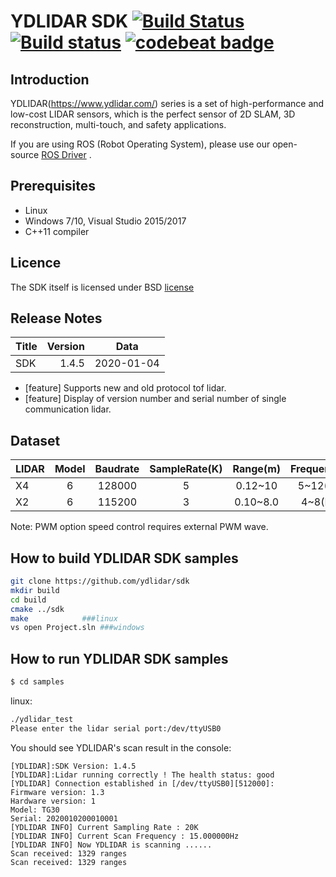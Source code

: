 
YDLIDAR SDK [![Build Status](https://travis-ci.org/cansik/sdk.svg?branch=samsung)](https://travis-ci.org/cansik/sdk) [![Build status](https://ci.appveyor.com/api/projects/status/2w9xm1dbafbi7xc0?svg=true)](https://ci.appveyor.com/project/cansik/sdk) [![codebeat badge](https://codebeat.co/badges/3d8634b7-84eb-410c-b92b-24bf6875d8ef)](https://codebeat.co/projects/github-com-cansik-sdk-samsung)
=====================================================================


Introduction
-------------------------------------------------------------------------------------------------------------------------------------------------------

YDLIDAR(https://www.ydlidar.com/) series is a set of high-performance and low-cost LIDAR sensors, which is the perfect sensor of 2D SLAM, 3D reconstruction, multi-touch, and safety applications.

If you are using ROS (Robot Operating System), please use our open-source [ROS Driver]( https://github.com/ydlidar/ydlidar_ros) .

Prerequisites
-------------------------------------------------------------------------------------------------------------------------------------------------------
* Linux
* Windows 7/10, Visual Studio 2015/2017
* C++11 compiler


Licence
-------------------------------------------------------------------------------------------------------------------------------------------------------

The SDK itself is licensed under BSD [license](license)

Release Notes
-------------------------------------------------------------------------------------------------------------------------------------------------------
| Title      |  Version |  Data |
| :-------- | --------:|  :--: |
| SDK     |  1.4.5 |   2020-01-04  |


- [feature] Supports new and old protocol tof lidar.
- [feature] Display of version number and serial number of single communication lidar.





Dataset 
-------------------------------------------------------------------------------------------------------------------------------------------------------
|LIDAR      | Model  |  Baudrate |  SampleRate(K) | Range(m)  		   |  Frequency(HZ) | Intenstiy(bit) | SingleChannel | voltage(V)|
| :-------- |:--:|:--:|:--:|:--:|:--:|:--:|:--:|:--:|
| X4        | 6	   |  128000   |   5            |  0.12~10     		| 5~12(PWM)      | false          | false    	  | 4.8~5.2   |
| X2    | 6	   |  115200   |   3            |  0.10~8.0     	| 4~8(PWM)       | false          | true    		  | 4.8~5.2   |

Note: PWM option speed control requires external PWM wave.

How to build YDLIDAR SDK samples
---------------
```bash
git clone https://github.com/ydlidar/sdk
mkdir build
cd build
cmake ../sdk
make			###linux
vs open Project.sln	###windows
```

How to run YDLIDAR SDK samples
---------------
```bash
$ cd samples
```
linux:
```bash
./ydlidar_test
Please enter the lidar serial port:/dev/ttyUSB0
```

You should see YDLIDAR's scan result in the console:

	[YDLIDAR]:SDK Version: 1.4.5
	[YDLIDAR]:Lidar running correctly ! The health status: good
	[YDLIDAR] Connection established in [/dev/ttyUSB0][512000]:
	Firmware version: 1.3
	Hardware version: 1
	Model: TG30
	Serial: 2020010200010001
	[YDLIDAR INFO] Current Sampling Rate : 20K
	[YDLIDAR INFO] Current Scan Frequency : 15.000000Hz
	[YDLIDAR INFO] Now YDLIDAR is scanning ......
	Scan received: 1329 ranges
	Scan received: 1329 ranges
